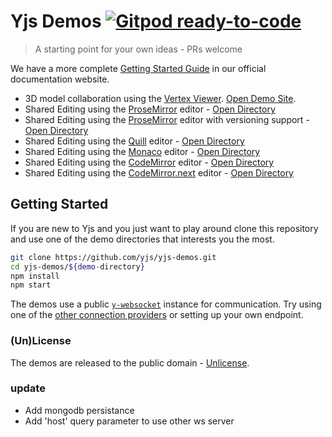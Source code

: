 
# Yjs Demos [![Gitpod ready-to-code](https://img.shields.io/badge/Gitpod-ready--to--code-blue?logo=gitpod)](https://gitpod.io/#https://github.com/yjs/yjs-demos)
> A starting point for your own ideas - PRs welcome

We have a more complete [Getting Started Guide](https://docs.yjs.dev/getting-started/a-collaborative-editor) in our official documentation website.

* 3D model collaboration using the [Vertex Viewer](https://developer.vertexvis.com/). [Open Demo Site](https://collaboration.vertexvis.io/).
* Shared Editing using the [ProseMirror](http://prosemirror.net/) editor - [Open Directory](./prosemirror/)
* Shared Editing using the [ProseMirror](http://prosemirror.net/) editor with
  versioning support - [Open Directory](./prosemirror-versions/)
* Shared Editing using the [Quill](https://quilljs.com/) editor - [Open Directory](./quill/)
* Shared Editing using the [Monaco](https://microsoft.github.io/monaco-editor/)
  editor - [Open Directory](./monaco/)
* Shared Editing using the [CodeMirror](https://codemirror.net/)
  editor - [Open Directory](./codemirror/)
* Shared Editing using the [CodeMirror.next](https://codemirror.net/6/)
  editor - [Open Directory](./codemirror.next/)

## Getting Started

If you are new to Yjs and you just want to play around clone this repository and
use one of the demo directories that interests you the most.

```sh
git clone https://github.com/yjs/yjs-demos.git
cd yjs-demos/${demo-directory}
npm install
npm start
```

The demos use a public [`y-websocket`](https://github.com/yjs/y-websocket)
instance for communication. Try using one of the [other connection providers](https://docs.yjs.dev/ecosystem/connection-provider) or setting up
your own endpoint.

### (Un)License

The demos are released to the public domain - [Unlicense](./LICENSE).


### update

- Add mongodb persistance
- Add 'host' query parameter to use other ws server